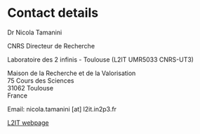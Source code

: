 # Contact details

Dr Nicola Tamanini

CNRS Directeur de Recherche

Laboratoire des 2 infinis - Toulouse (L2IT UMR5033 CNRS-UT3)

Maison de la Recherche et de la Valorisation  
75 Cours des Sciences  
31062 Toulouse  
France
 
Email: nicola.tamanini [at] l2it.in2p3.fr

[L2IT webpage](https://www.l2it.in2p3.fr)
